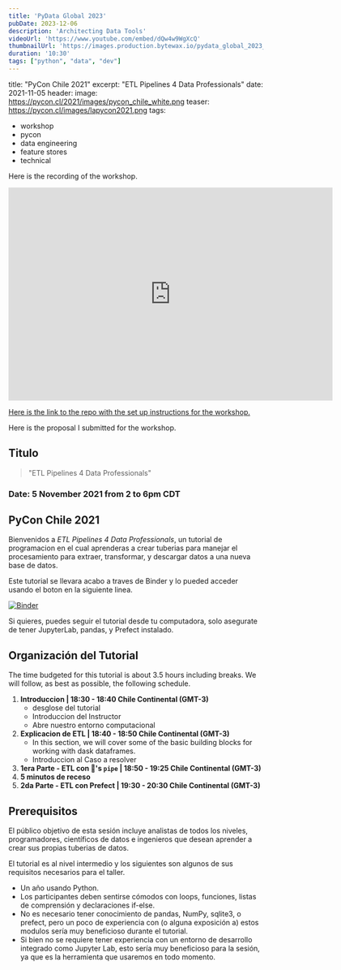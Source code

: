 ```yaml
---
title: 'PyData Global 2023'
pubDate: 2023-12-06
description: 'Architecting Data Tools'
videoUrl: 'https://www.youtube.com/embed/dQw4w9WgXcQ'
thumbnailUrl: 'https://images.production.bytewax.io/pydata_global_2023_519c788d2c.png'
duration: '10:30'
tags: ["python", "data", "dev"]
---
```

title: "PyCon Chile 2021"
excerpt: "ETL Pipelines 4 Data Professionals"
date: 2021-11-05
header:
  image: https://pycon.cl/2021/images/pycon_chile_white.png
  teaser: https://pycon.cl/images/lapycon2021.png
tags:
  - workshop
  - pycon
  - data engineering
  - feature stores
  - technical


Here is the recording of the workshop.

<iframe src="https://drive.google.com/file/d/1fitaTQX9tGzHqHIieYEgAeFhv2dDO6H2/preview" width="640" height="420" scrolling="no" frameborder="0" webkitallowfullscreen mozallowfullscreen allowfullscreen></iframe>


[Here is the link to the repo with the set up instructions for the workshop.](https://github.com/ramonpzg/pycon-chile-etl-pipelines)

Here is the proposal I submitted for the workshop.

## Titulo

> "ETL Pipelines 4 Data Professionals"

### Date: 5 November 2021 from 2 to 6pm CDT

## PyCon Chile 2021

Bienvenidos a *ETL Pipelines 4 Data Professionals*, un tutorial de programacion en el cual aprenderas a crear tuberias para manejar el procesamiento para extraer, transformar, y descargar datos a una nueva base de datos.

Este tutorial se llevara acabo a traves de Binder y lo pueded acceder usando el boton en la siguiente linea.

[![Binder](https://mybinder.org/badge_logo.svg)](https://mybinder.org/v2/gh/ramonpzg/pycon-chile-etl-pipelines/master)

Si quieres, puedes seguir el tutorial desde tu computadora, solo asegurate de tener JupyterLab, pandas, y Prefect instalado.


## Organización del Tutorial

The time budgeted for this tutorial is about 3.5 hours including breaks. We will follow, as best as possible, the following schedule.

1. **Introduccion | 18:30 - 18:40 Chile Continental (GMT-3)**
    - desglose del tutorial
    - Introduccion del Instructor
    - Abre nuestro entorno computacional
2. **Explicacion de ETL | 18:40 - 18:50 Chile Continental (GMT-3)**
   - In this section, we will cover some of the basic building blocks for working with dask dataframes.
   - Introduccion al Caso a resolver
3. **1era Parte - ETL con 🐼's `pipe` | 18:50 - 19:25 Chile Continental (GMT-3)**
4. **5 minutos de receso**
5. **2da Parte - ETL con Prefect | 19:30 - 20:30 Chile Continental (GMT-3)**


## Prerequisitos

El público objetivo de esta sesión incluye analistas de todos los niveles, programadores, científicos de datos e ingenieros que desean aprender a crear sus propias tuberias de datos.

El tutorial es al nivel intermedio y los siguientes son algunos de sus requisitos necesarios para el taller.

- Un año usando Python.
- Los participantes deben sentirse cómodos con loops, funciones, listas de comprensión y declaraciones if-else.
- No es necesario tener conocimiento de pandas, NumPy, sqlite3, o prefect, pero un poco de experiencia con (o alguna exposición a) estos modulos sería muy beneficioso durante el tutorial.
- Si bien no se requiere tener experiencia con un entorno de desarrollo integrado como Jupyter Lab, esto sería muy beneficioso para la sesión, ya que es la herramienta que usaremos en todo momento.
